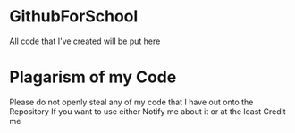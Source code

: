 # GithubForSchool
All code that I've created will be put here

# Plagarism of my Code
Please do not openly steal any of my code that I have out onto the Repository
If you want to use either Notify me about it or at the least Credit me
